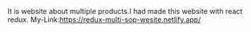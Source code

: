 It is website about multiple products.I had made this website with react redux.
My-Link:https://redux-multi-sop-wesite.netlify.app/